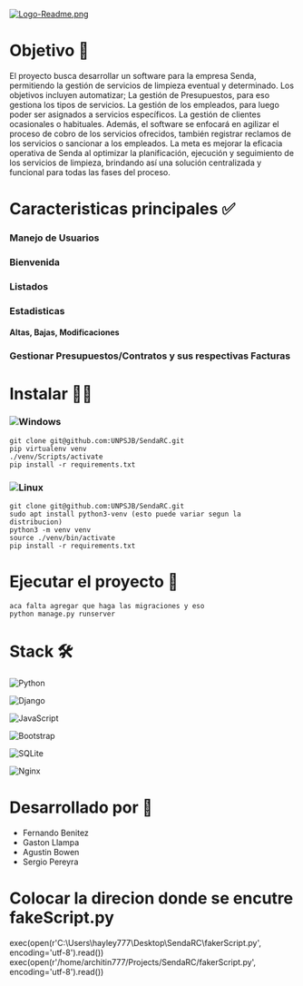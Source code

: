 [![Logo-Readme.png](https://i.postimg.cc/HWZ4x8QX/Logo-Readme.png)](https://postimg.cc/WtZJY3Y1)

# Objetivo 📄
El proyecto busca desarrollar un software para la empresa Senda, permitiendo la gestión de servicios de limpieza eventual y determinado. Los objetivos incluyen automatizar; La gestión de Presupuestos, para eso gestiona los tipos de servicios. La gestión de los empleados, para luego poder ser asignados a servicios específicos. La gestión de clientes ocasionales o habituales. Además, el software se enfocará en agilizar el proceso de cobro de los servicios ofrecidos, también registrar reclamos de los servicios o sancionar a los empleados. La meta es mejorar la eficacia operativa de Senda al optimizar la planificación, ejecución y seguimiento de los servicios de limpieza, brindando así una solución centralizada y funcional para todas las fases del proceso.

# Caracteristicas principales ✅
### Manejo de Usuarios

### Bienvenida

### Listados

### Estadisticas

#### Altas, Bajas, Modificaciones

### Gestionar Presupuestos/Contratos y sus respectivas Facturas


# Instalar 🧑‍💻
### ![Windows](https://img.shields.io/badge/Windows-0078D6?style=for-the-badge&logo=windows&logoColor=white)
~~~
git clone git@github.com:UNPSJB/SendaRC.git
pip virtualenv venv
./venv/Scripts/activate
pip install -r requirements.txt
~~~

### ![Linux](https://img.shields.io/badge/Linux-FCC624?style=for-the-badge&logo=linux&logoColor=black)
~~~
git clone git@github.com:UNPSJB/SendaRC.git
sudo apt install python3-venv (esto puede variar segun la distribucion) 
python3 -m venv venv 
source ./venv/bin/activate
pip install -r requirements.txt
~~~

# Ejecutar el proyecto 🏃
~~~
aca falta agregar que haga las migraciones y eso
python manage.py runserver
~~~

# Stack 🛠️ 
![Python](https://img.shields.io/badge/python-3670A0?style=for-the-badge&logo=python&logoColor=ffdd54)<br>

![Django](https://img.shields.io/badge/django-%23092E20.svg?style=for-the-badge&logo=django&logoColor=white)<br> 

![JavaScript](https://img.shields.io/badge/javascript-%23323330.svg?style=for-the-badge&logo=javascript&logoColor=%23F7DF1E)<br> 

![Bootstrap](https://img.shields.io/badge/bootstrap-%238511FA.svg?style=for-the-badge&logo=bootstrap&logoColor=white)<br>

![SQLite](https://img.shields.io/badge/sqlite-%2307405e.svg?style=for-the-badge&logo=sqlite&logoColor=white)<br> 

![Nginx](https://img.shields.io/badge/nginx-%23009639.svg?style=for-the-badge&logo=nginx&logoColor=white)<br>

# Desarrollado por 🗿
- Fernando Benitez<br>
- Gaston Llampa<br>
- Agustin Bowen<br> 
- Sergio Pereyra<br> 

# Colocar la direcion donde se encutre fakeScript.py 
exec(open(r'C:\Users\hayley777\Desktop\SendaRC\fakerScript.py', encoding='utf-8').read())
exec(open(r'/home/architin777/Projects/SendaRC/fakerScript.py', encoding='utf-8').read())


